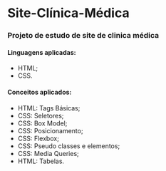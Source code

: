 # Site-Clínica-Médica
### Projeto de estudo de site de clinica médica

#### Linguagens aplicadas: 

* HTML;
* CSS.

#### Conceitos aplicados:

* HTML: Tags Básicas;
* CSS: Seletores;
* CSS: Box Model;
* CSS: Posicionamento;
* CSS: Flexbox;
* CSS: Pseudo classes e elementos;
* CSS: Media Queries;
* HTML: Tabelas.

